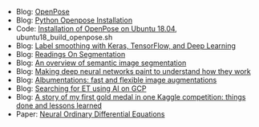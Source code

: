 
  * Blog: [OpenPose](https://github.com/CMU-Perceptual-Computing-Lab/openpose)
  * Blog: [Python Openpose Installation](https://medium.com/innovation-incubator/python-openpose-installation-3fd3a58d4887)
  * Code: [Installation of OpenPose on Ubuntu 18.04](https://gist.github.com/barcode/9b325162002f0f7fec0812a7e68417be),  ubuntu18_build_openpose.sh 
  * Blog: [Label smoothing with Keras, TensorFlow, and Deep Learning](https://www.pyimagesearch.com/2019/12/30/label-smoothing-with-keras-tensorflow-and-deep-learning/)
  * Blog: [Readings On Segmentation](https://jinglescode.github.io/research/segmentation/)
  * Blog: [An overview of semantic image segmentation](https://www.jeremyjordan.me/semantic-segmentation/)
  * Blog: [Making deep neural networks paint to understand how they work](https://towardsdatascience.com/making-deep-neural-networks-paint-to-understand-how-they-work-4be0901582ee)
  * Blog: [Albumentations: fast and flexible image augmentations](https://github.com/albumentations-team/albumentations)
  * Blog: [Searching for ET using AI on GCP](https://towardsdatascience.com/searching-for-et-using-ai-on-gcp-b45b07ba5b6)
  * Blog: [A story of my first gold medal in one Kaggle competition: things done and lessons learned](https://towardsdatascience.com/a-story-of-my-first-gold-medal-in-one-kaggle-competition-things-done-and-lessons-learned-c269d9c233d1)
  * Paper: [Neural Ordinary Differential Equations](https://arxiv.org/abs/1806.07366)
